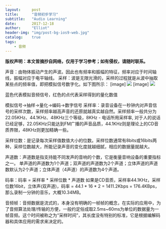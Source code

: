 ```yaml
---
layout:     post
title:      "音频初步学习"
subtitle:   "Audio Learning"
date:       2017-12-18
author:     "Elliot"
header-img: "img/post-bg-ios9-web.jpg"
catalog:    true
tags:
    - 音频
---
```


**版权声明：本文皆摘抄自网络，仅用于学习参考；如有侵权，请随时联系。**

声音：由物体振动产生的声波。因此也有频率和振幅的特征，频率对应于时间轴线，振幅对应于电平轴线。
采样：波是无限光滑的，采样的过程就是从波中抽取某些点的频率值，即把模拟信号数字化。如下图所示：
[image]
<img src="https://Elliotsomething.GitHub.io/images/audioLearning-01.png">
[image]
<img src="https://Elliotsomething.GitHub.io/images/audioLearning-02.png">

蓝色代表模拟音频信号，红色的点代表采样得到的量化数值

模拟信号->抽样->量化->编码->数字信号
采样率：录音设备在一秒钟内对声音信号的采样次数，采样频率越高声音的还原就越真实越自然。采样频率一般共分为22.05KHz、44.1KHz、48KHz三个等级，8KHz - 电话所用采样率, 对于人的说话已经足够，22.05KHz只能达到FM广播的声音品质，44.1KHz则是理论上的CD音质界限，48KHz则更加精确一些。

采样位数：是记录每次采样值数值大小的位数。采样位数通常有8bits或16bits两种，采样位数越大，所能记录声音的变化度就越细腻，相应的数据量就越大。

声道数：声道数是指支持能不同发声的音响的个数，它是衡量音响设备的重要指标之一。
单声道的声道数为1个声道；双声道的声道数为2个声道；立体声道的声道数默认为2个声道；立体声道（4声道）的声道数为4个声道。

码率：码率 = 采样率 * 采样位数 * 声道数
如果是CD音质，采样率44.1KHz，采样位数16bit，立体声(双声道)，码率 = 44.1 * 16 * 2 = 1411.2Kbps = 176.4KBps，那么录制一分钟的音乐，大概10.34MB。

音频帧：音频数据是流式的，本身没有明确的一帧帧的概念，在实际的应用中，为了音频算法处理/传输的方便，一般约定俗成取2.5ms~60ms为单位的数据量为一帧音频。这个时间被称之为“采样时间”，其长度没有特别的标准，它是根据编解码器和具体应用的需求来决定的。
